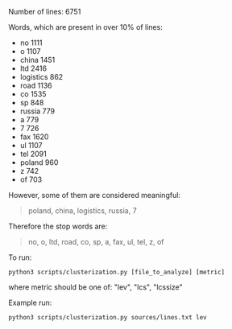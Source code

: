 Number of lines: 6751

Words, which are present in over 10% of lines:
- no 1111
- o 1107
- china 1451
- ltd 2416
- logistics 862
- road 1136
- co 1535
- sp 848
- russia 779
- a 779
- 7 726
- fax 1620
- ul 1107
- tel 2091
- poland 960
- z 742
- of 703


However, some of them are considered meaningful:

> poland, china, logistics, russia, 7

Therefore the stop words are:

> no, o, ltd, road, co, sp, a, fax, ul, tel, z, of

To run:
```
python3 scripts/clusterization.py [file_to_analyze] [metric]
```
where metric should be one of:
"lev", "lcs", "lcssize"

Example run:
```
python3 scripts/clusterization.py sources/lines.txt lev
```
